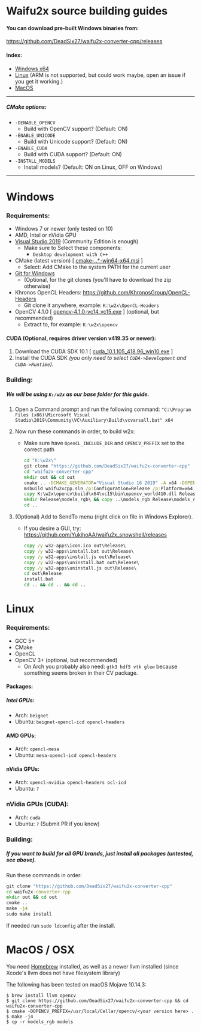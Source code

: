 # Waifu2x source building guides

#### You can download pre-built Windows binaries from:

https://github.com/DeadSix27/waifu2x-converter-cpp/releases

#### Index:
- [Windows x64](#windows)
- [Linux](#linux) (ARM is not supported, but could work maybe, open an issue if you get it working.)
- [MacOS](#macos--osx)

---

##### CMake options:
- `-DENABLE_OPENCV`
	- Build with OpenCV support? (Default: ON)
- `-ENABLE_UNICODE`
	- Build with Unicode support? (Default: ON)
- `-ENABLE_CUDA`
	- Build with CUDA support? (Default: ON)
- `-INSTALL_MODELS`
	- Install models? (Default: ON on Linux, OFF on Windows)

---

# Windows

### Requirements:
- Windows 7 or newer (only tested on 10)
- AMD, Intel or nVidia GPU
- [Visual Studio 2019](https://www.visualstudio.com/downloads/) (Community Edition is enough)
  - Make sure to Select these components:
    - `Desktop development with C++`
- CMake (latest version) [ [cmake-*.*.*-win64-x64.msi](https://cmake.org/download/) ]
  - Select: Add CMake to the system PATH for the current user
- [Git for Windows](https://git-scm.com/download/win)
	- (Optional, for the git clones (you'll have to download the zip otherwise)
- Khronos OpenCL Headers: https://github.com/KhronosGroup/OpenCL-Headers
	- Git clone it anywhere, example: `K:\w2x\OpenCL-Headers`
- OpenCV 4.1.0 [ [opencv-4.1.0-vc14_vc15.exe](https://opencv.org/releases.html) ] (optional, but recommended)
	- Extract to, for example: `K:\w2x\opencv`

#### CUDA (Optional, requires driver version v419.35 or newer):
1. Download the CUDA SDK 10.1 [ [cuda_10.1.105_418.96_win10.exe](https://developer.nvidia.com/cuda-downloads?target_os=Windows&target_arch=x86_64&target_version=10&target_type=exelocal) ]
2. Install the CUDA SDK _(you only need to select `CUDA->Development` and `CUDA->Runtime`)_.

### Building:
##### We will be using `K:/w2x` as our base folder for this guide.

1. Open a Command prompt and run the following command: `"C:\Program Files (x86)\Microsoft Visual Studio\2019\Community\VC\Auxiliary\Build\vcvarsall.bat" x64`

2. Now run these commands in order, to build w2x:
	- Make sure have `OpenCL_INCLUDE_DIR` and `OPENCV_PREFIX` set to the correct path
		```bat
		cd "K:\w2x\"
		git clone "https://github.com/DeadSix27/waifu2x-converter-cpp"
		cd "waifu2x-converter-cpp"
		mkdir out && cd out
		cmake .. -DCMAKE_GENERATOR="Visual Studio 16 2019" -A x64 -DOPENCV_PREFIX="K:/w2x/opencv/build/" -DOpenCL_INCLUDE_DIR="K:/w2x/OpenCL-Headers"
		msbuild waifu2xcpp.sln /p:Configuration=Release /p:Platform=x64
		copy K:\w2x\opencv\build\x64\vc15\bin\opencv_world410.dll Release\
		mkdir Release\models_rgb\ && copy ..\models_rgb Release\models_rgb\
		cd ..
		```
4. (Optional) Add to SendTo menu (right click on file in Windows Explorer).

	- If you desire a GUI, try: https://github.com/YukihoAA/waifu2x_snowshell/releases
		```bat
		copy /y w32-apps\icon.ico out\Release\
		copy /y w32-apps\install.bat out\Release\
		copy /y w32-apps\install.js out\Release\
		copy /y w32-apps\uninstall.bat out\Release\
		copy /y w32-apps\uninstall.js out\Release\
		cd out\Release
		install.bat
		cd .. && cd .. && cd ..
		```

# Linux

### Requirements:
- GCC 5+
- CMake
- OpenCL
- OpenCV 3+ (optional, but recommended)
	- On Arch you probably also need: `gtk3 hdf5 vtk glew` because something seems broken in their CV package.

#### Packages:

##### Intel GPUs:
- Arch: `beignet`
- Ubuntu: `beignet-opencl-icd opencl-headers`
   
#### AMD GPUs:
- Arch: `opencl-mesa`
- Ubuntu: `mesa-opencl-icd opencl-headers`

#### nVidia GPUs:
- Arch: `opencl-nvidia opencl-headers ocl-icd`
- Ubuntu: `?`

### nVidia GPUs (CUDA):
- Arch: `cuda`
- Ubuntu: `?` (Submit PR if you know)

### Building:
##### If you want to build for all GPU brands, just install all packages (untested, see above).
Run these commands in order:
```cmd
git clone "https://github.com/DeadSix27/waifu2x-converter-cpp"
cd waifu2x-converter-cpp
mkdir out && cd out
cmake ..
make -j4
sudo make install
```
If needed run `sudo ldconfig` after the install.

# MacOS / OSX

You need [Homebrew](https://brew.sh) installed, as well as a newer llvm installed (since Xcode's llvm does not have
 filesystem library)

The following has been tested on macOS Mojave 10.14.3:
```
$ brew install llvm opencv
$ git clone https://github.com/DeadSix27/waifu2x-converter-cpp && cd waifu2x-converter-cpp
$ cmake -DOPENCV_PREFIX=/usr/local/Cellar/opencv/<your version here> .
$ make -j4
$ cp -r models_rgb models
```
